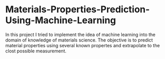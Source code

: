 # Materials-Properties-Prediction-Using-Machine-Learning
In this project I tried to implement the idea of machine learning into the domain of knowledge of materials science.
The objective is to predict material properties using several known propertes and extrapolate to the clost possible measurement. 
